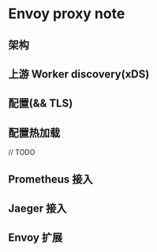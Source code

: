 # Envoy proxy note

## 架构

## 上游 Worker discovery(xDS)

## 配置(&& TLS)

## 配置热加载

// TODO

## Prometheus 接入 

## Jaeger 接入

## Envoy 扩展

